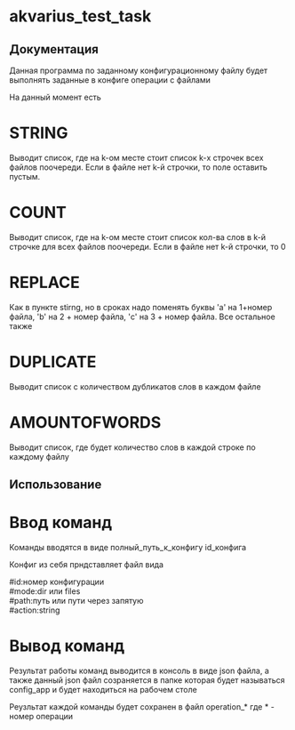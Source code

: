 # akvarius_test_task
## Документация ##

Данная программа по заданному конфигурационному файлу будет выполнять заданные в конфиге операции с файлами

На данный момент есть

# STRING
Выводит список, где на k-ом месте стоит список k-х строчек всех файлов поочереди. Если в файле нет k-й строчки, то поле оставить пустым.

# COUNT
Выводит список, где на k-ом месте стоит список кол-ва слов в k-й строчке для всех файлов поочереди. Если в файле нет k-й строчки, то 0

# REPLACE
Как в пункте stirng, но в сроках надо поменять буквы 'a' на 1+номер файла, 'b' на 2 + номер файла, 'c' на 3 + номер файла. Все остальное также

# DUPLICATE
Выводит список с количеством дубликатов слов в каждом файле

# AMOUNTOFWORDS
Выводит список, где будет количество слов в каждой строке по каждому файлу


## Использование

# Ввод команд

Команды вводятся в виде полный_путь_к_конфигу id_конфига

Конфиг из себя прндставляет файл вида

#id:номер конфигурации<br>
#mode:dir или files<br>
#path:путь или пути через запятую<br>
#action:string

# Вывод команд

Результат работы команд выводится в консоль в виде json файла, а также данный json файл созраняется в папке которая
будет называться config_app и будет находиться на рабочем столе

Реузльтат каждой команды будет сохранен в файл operation_* где * - номер операции



